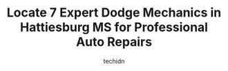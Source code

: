 ---
layout: ampstory
image: https://images.unsplash.com/photo-1617498115500-a71a00d2f6c3?ixlib=rb-4.0.3&ixid=MnwxMjA3fDB8MHxwaG90by1wYWdlfHx8fGVufDB8fHx8&auto=format&fit=crop&w=640&h=853&q=80
author: techidn
featured: false
description: For top-quality automotive repairs and maintenance, visit the 7 best Dodge Mechanic in Hattiesburg MS, USA. Their reputation for excellence and their dedication to customer satisfaction make
title: Locate 7 Expert Dodge Mechanics in Hattiesburg MS for Professional Auto Repairs
cover:
   title: Locate 7 Expert Dodge Mechanics in Hattiesburg MS for Professional Auto Repairs
   subtitle: Rickpate
   background: https://images.unsplash.com/photo-1617498115500-a71a00d2f6c3?ixlib=rb-4.0.3&ixid=MnwxMjA3fDB8MHxwaG90by1wYWdlfHx8fGVufDB8fHx8&auto=format&fit=crop&w=640&h=853&q=80

pages: 
 - layout: thirds
   top: <h1>#1 Walt Massey Chevrolet</h1>
   bottom: "<p>Amazing service. They really care about their customers. Walton and the GM are outstanding. Their financial team and service team are informative and knowledgeable. They </p>"
   background: https://www.knot35.com/toplist/wp-content/uploads/2023/06/best-dodge-mechanic-1-in-hattiesburg-ms-1685836594.jpeg
   backgroundblur: true
 - layout: thirds
   top: <h1>#2 Pine Belt Chrysler Dodge Jeep Ram</h1>
   bottom: "<p>6905 US-98, Hattiesburg, MS 39402, United States</p>"
   background: https://www.knot35.com/toplist/wp-content/uploads/2023/06/best-dodge-mechanic-2-in-hattiesburg-ms-1685836595.jpeg
   cta:
      link: https://www.knot35.com/toplist/locate-7-expert-dodge-mechanics-in-hattiesburg-ms-for-professional-auto-repairs/
      text: Locate 7 Expert Dodge Mechanics in Hattiesburg MS for Professional Auto Repairs
 - layout: thirds
   top: <h1>#3 Courtesy Ford</h1>
   bottom: "<p>6393 US-98, Hattiesburg, MS 39402, United States</p>"
   background: https://www.knot35.com/toplist/wp-content/uploads/2023/06/best-dodge-mechanic-3-in-hattiesburg-ms-1685836596.jpeg
   cta:
      link: https://www.knot35.com/toplist/locate-7-expert-dodge-mechanics-in-hattiesburg-ms-for-professional-auto-repairs/
      text: Locate 7 Expert Dodge Mechanics in Hattiesburg MS for Professional Auto Repairs
 - layout: thirds
   top: <h1>#4 Hattiesburg Cars</h1>
   bottom: "<p>1620 W Pine St, Hattiesburg, MS 39401, United States</p>"
   background: https://images.unsplash.com/photo-1552083974-186346191183?ixlib=rb-4.0.3&ixid=MnwxMjA3fDB8MHxwaG90by1wYWdlfHx8fGVufDB8fHx8&auto=format&fit=crop&w=640&h=853&q=80
   cta:
      link: https://www.knot35.com/toplist/locate-7-expert-dodge-mechanics-in-hattiesburg-ms-for-professional-auto-repairs/
      text: Locate 7 Expert Dodge Mechanics in Hattiesburg MS for Professional Auto Repairs
 - layout: thirds
   top: <h1>#5 Maaco Auto Body Shop & Painting</h1>
   bottom: "<p>1915 Lincoln Rd, Hattiesburg, MS 39402, United States</p>"
   background: https://images.unsplash.com/photo-1553949345-eb786bb3f7ba?ixlib=rb-4.0.3&ixid=MnwxMjA3fDB8MHxwaG90by1wYWdlfHx8fGVufDB8fHx8&auto=format&fit=crop&w=640&h=853&q=80
   cta:
      link: https://www.knot35.com/toplist/locate-7-expert-dodge-mechanics-in-hattiesburg-ms-for-professional-auto-repairs/
      text: Locate 7 Expert Dodge Mechanics in Hattiesburg MS for Professional Auto Repairs
 - layout: thirds
   top: <h1>#6 Jerrys Automotive</h1>
   bottom: "<p>5101 Hwy 42, Hattiesburg, MS 39401, United States</p>"
   background: https://images.unsplash.com/photo-1567360425618-1594206637d2?ixlib=rb-4.0.3&ixid=MnwxMjA3fDB8MHxwaG90by1wYWdlfHx8fGVufDB8fHx8&auto=format&fit=crop&w=640&h=853&q=80
   cta:
      link: https://www.knot35.com/toplist/locate-7-expert-dodge-mechanics-in-hattiesburg-ms-for-professional-auto-repairs/
      text: Locate 7 Expert Dodge Mechanics in Hattiesburg MS for Professional Auto Repairs
 - layout: thirds
   top: <h1>#7 Phillips Car Care Center</h1>
   bottom: "<p>80 Rawls Springs Loop Rd, Hattiesburg, MS 39402, United States</p>"
   background: https://images.unsplash.com/photo-1564951434112-64d74cc2a2d7?ixlib=rb-4.0.3&ixid=MnwxMjA3fDB8MHxwaG90by1wYWdlfHx8fGVufDB8fHx8&auto=format&fit=crop&w=640&h=853&q=80
   cta:
      link: https://www.knot35.com/toplist/locate-7-expert-dodge-mechanics-in-hattiesburg-ms-for-professional-auto-repairs/
      text: Locate 7 Expert Dodge Mechanics in Hattiesburg MS for Professional Auto Repairs
 - layout: thirds
   middle: Continue reading...
   background: https://images.unsplash.com/photo-1618005182384-a83a8bd57fbe?ixlib=rb-4.0.3&ixid=MnwxMjA3fDB8MHxwaG90by1wYWdlfHx8fGVufDB8fHx8&auto=format&fit=crop&w=640&h=853&q=80
   cta:
      link: https://www.knot35.com/toplist/locate-7-expert-dodge-mechanics-in-hattiesburg-ms-for-professional-auto-repairs/
      text: Locate 7 Expert Dodge Mechanics in Hattiesburg MS for Professional Auto Repairs
      
---